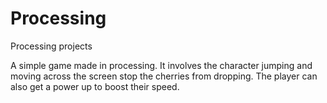 # Processing
Processing projects

A simple game made in processing.
It involves the character jumping and moving across the screen stop the
cherries from dropping. The player can also get a power up to boost
their speed.

